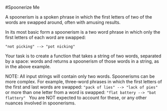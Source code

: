 #Spoonerize Me

A spoonerism is a spoken phrase in which the first
letters of two of the words are swapped around, 
often with amusing results.

In its most basic form a spoonerism is a 
two word phrase in which only the first letters 
of each word are swapped:

    "not picking" --> "pot nicking"

Your task is to create a function
that takes a string of two words, 
separated by a space: words and returns a 
spoonerism of those words in a string, as 
in the above example.

NOTE: All input strings will contain only 
two words. Spoonerisms can be more complex.
For example, three-word phrases in which the 
first letters of the first and last words are swapped:
`"pack of lies" --> "lack of pies" `
or more than one letter from a word is swapped: 
`"flat battery --> "bat flattery" `
You are NOT expected to account for these,
or any other nuances involved in spoonerisms.